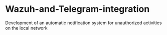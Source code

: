 # Wazuh-and-Telegram-integration
Development of an automatic notification system for unauthorized activities on the local network
